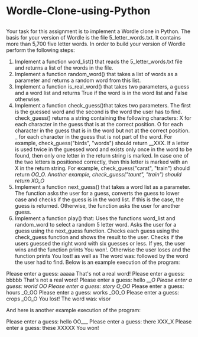 # Wordle-Clone-using-Python

##

Your task for this assignment is to implement a Wordle clone in Python. The basis for your version of Wordle is the file 5_letter_words.txt. It contains more than 5,700 five letter words. In order to build your version of Wordle perform the following steps:

1. Implement a function word_list() that reads the 5_letter_words.txt file and returns a list of the words in the file.
2. Implement a function random_word() that takes a list of words as a parameter and returns a random word from this list.
3. Implement a function is_real_word() that takes two parameters, a guess and a word list and returns True if the word is in the word list and False otherwise.
4. Implement a function check_guess()that takes two parameters. The first is the guessed word and the second is the word the user has to find. check_guess() returns a string containing the following characters:
X for each character in the guess that is at the correct position.
O for each character in the guess that is in the word but not at the correct position.
_ for each character in the guess that is not part of the word. For example, check_guess("birds", "words") should return __XXX.
If a letter is used twice in the guessed word and exists only once in the word to be found, then only one letter in the return string is marked. In case one of the two letters is positioned correctly, then this letter is marked with an X in the return string. For example, check_guess("carat", "train") should return _OO_O. Another example, check_guess("taunt", "train") should return XO_O_
5. Implement a function next_guess() that takes a word list as a parameter. The function asks the user for a guess, converts the guess to lower case and checks if the guess is in the word list. If this is the case, the guess is returned. Otherwise, the function asks the user for another guess.
6. Implement a function play() that:
Uses the functions word_list and random_word to select a random 5 letter word.
Asks the user for a guess using the next_guess function.
Checks each guess using the check_guess function and shows the result to the user.
Checks if the users guessed the right word with six guesses or less. If yes, the user wins and the function prints You won!. Otherwise the user loses and the function prints You lost! as well as The word was: followed by the word the user had to find.
Below is an example execution of the program:

Please enter a guess: aaaaa
That's not a real word!
Please enter a guess: bbbbb
That's not a real word!
Please enter a guess: hello
____O
Please enter a guess: world
_OO__
Please enter a guess: story
O_OO_
Please enter a guess: hours
_O_OO
Please enter a guess: works
_OO_O
Please enter a guess: crops
_OO_O
You lost!
The word was: visor


And here is another example execution of the program:

Please enter a guess: hello
OO___
Please enter a guess: there
XXX_X
Please enter a guess: these
XXXXX
You won!
